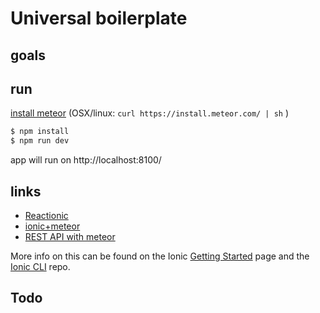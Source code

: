 Universal boilerplate
=====================

## goals


## run

[install meteor](https://www.meteor.com/install) (OSX/linux: `curl https://install.meteor.com/ | sh` )

```bash
$ npm install 
$ npm run dev
```

app will run on http://localhost:8100/


## links

* [Reactionic](https://github.com/reactionic/reactionic)
* [ionic+meteor](http://www.angular-meteor.com/tutorials/whatsapp/ionic/bootstrapping)
* [REST API with meteor](https://atmospherejs.com/simple/rest)

More info on this can be found on the Ionic [Getting Started](http://ionicframework.com/getting-started) page and the [Ionic CLI](https://github.com/driftyco/ionic-cli) repo.


## Todo

